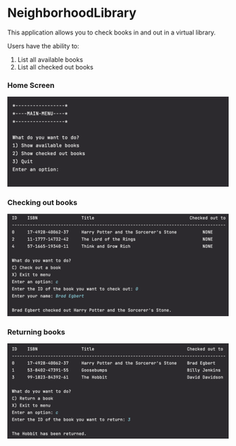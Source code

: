 # NeighborhoodLibrary

This application allows you to check books in and out in a virtual library.

Users have the ability to:
1. List all available books
2. List all checked out books

### Home Screen
![Home Screen](images/menu.png)

### Checking out books
![Checking out books](images/checkout.png)

### Returning books
![Returning books](images/checkin.png)